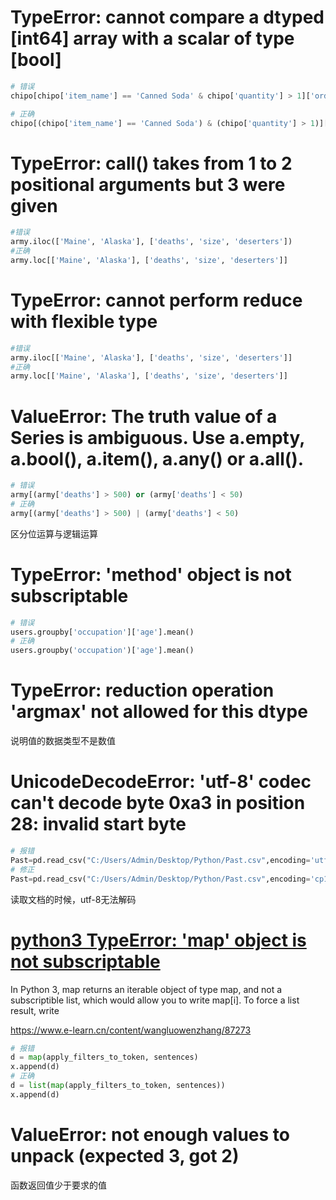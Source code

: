 # TypeError: cannot compare a dtyped [int64] array with a scalar of type [bool]

```python
# 错误
chipo[chipo['item_name'] == 'Canned Soda' & chipo['quantity'] > 1]['order_id'].count()

# 正确
chipo[(chipo['item_name'] == 'Canned Soda') & (chipo['quantity'] > 1)]['order_id'].count()
```

# TypeError: __call__() takes from 1 to 2 positional arguments but 3 were given

```python
#错误
army.iloc(['Maine', 'Alaska'], ['deaths', 'size', 'deserters'])
#正确
army.loc[['Maine', 'Alaska'], ['deaths', 'size', 'deserters']] 
```

# TypeError: cannot perform reduce with flexible type

```python
#错误
army.iloc[['Maine', 'Alaska'], ['deaths', 'size', 'deserters']]
#正确
army.loc[['Maine', 'Alaska'], ['deaths', 'size', 'deserters']] 
```

# ValueError: The truth value of a Series is ambiguous. Use a.empty, a.bool(), a.item(), a.any() or a.all().

```python
# 错误
army[(army['deaths'] > 500) or (army['deaths'] < 50)
# 正确
army[(army['deaths'] > 500) | (army['deaths'] < 50)
```

区分位运算与逻辑运算

# TypeError: 'method' object is not subscriptable

```python
# 错误
users.groupby['occupation']['age'].mean()
# 正确
users.groupby('occupation')['age'].mean()
```



# TypeError: reduction operation 'argmax' not allowed for this dtype

说明值的数据类型不是数值



# UnicodeDecodeError: 'utf-8' codec can't decode byte 0xa3 in position 28: invalid start byte

```python
# 报错
Past=pd.read_csv("C:/Users/Admin/Desktop/Python/Past.csv",encoding='utf-8')
# 修正
Past=pd.read_csv("C:/Users/Admin/Desktop/Python/Past.csv",encoding='cp1252')
```



读取文档的时候，utf-8无法解码



# [python3 TypeError: 'map' object is not subscriptable](https://blog.csdn.net/mingyuli/article/details/81238858)

In Python 3, map returns an iterable object of type map, and not a subscriptible list, which would allow you to write map[i]. To force a list result, write

https://www.e-learn.cn/content/wangluowenzhang/87273

```python
# 报错
d = map(apply_filters_to_token, sentences)
x.append(d)
# 正确
d = list(map(apply_filters_to_token, sentences))
x.append(d)
```

# ValueError: not enough values to unpack (expected 3, got 2)

函数返回值少于要求的值